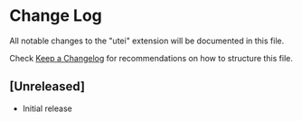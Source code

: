 # Change Log

All notable changes to the "utei" extension will be documented in this file.

Check [Keep a Changelog](http://keepachangelog.com/) for recommendations on how to structure this file.

## [Unreleased]

- Initial release